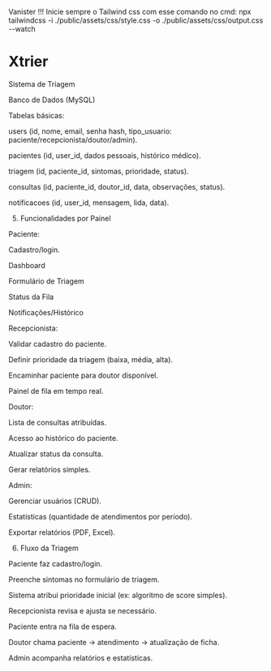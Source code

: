 Vanister !!!
Inicie sempre o Tailwind css com esse comando no cmd:
npx tailwindcss -i ./public/assets/css/style.css -o ./public/assets/css/output.css --watch

# Xtrier

Sistema de Triagem

Banco de Dados (MySQL)

Tabelas básicas:

users (id, nome, email, senha hash, tipo_usuario: paciente/recepcionista/doutor/admin).

pacientes (id, user_id, dados pessoais, histórico médico).

triagem (id, paciente_id, sintomas, prioridade, status).

consultas (id, paciente_id, doutor_id, data, observações, status).

notificacoes (id, user_id, mensagem, lida, data).

5. Funcionalidades por Painel

Paciente:

Cadastro/login.

Dashboard

Formulário de Triagem

Status da Fila

Notificações/Histórico

Recepcionista:

Validar cadastro do paciente.

Definir prioridade da triagem (baixa, média, alta).

Encaminhar paciente para doutor disponível.

Painel de fila em tempo real.

Doutor:

Lista de consultas atribuídas.

Acesso ao histórico do paciente.

Atualizar status da consulta.

Gerar relatórios simples.

Admin:

Gerenciar usuários (CRUD).

Estatísticas (quantidade de atendimentos por período).

Exportar relatórios (PDF, Excel).

6. Fluxo da Triagem

Paciente faz cadastro/login.

Preenche sintomas no formulário de triagem.

Sistema atribui prioridade inicial (ex: algoritmo de score simples).

Recepcionista revisa e ajusta se necessário.

Paciente entra na fila de espera.

Doutor chama paciente → atendimento → atualização de ficha.

Admin acompanha relatórios e estatísticas.